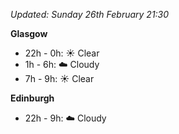 *Updated: Sunday 26th February 21:30*

**Glasgow**

* 22h - 0h: :sunny: Clear
* 1h - 6h: :cloud: Cloudy
* 7h - 9h: :sunny: Clear

**Edinburgh**

* 22h - 9h: :cloud: Cloudy
